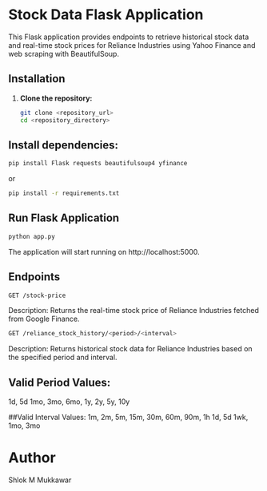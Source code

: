 # Stock Data Flask Application

This Flask application provides endpoints to retrieve historical stock data and real-time stock prices for Reliance Industries using Yahoo Finance and web scraping with BeautifulSoup.

## Installation

1. **Clone the repository:**
   ```bash
   git clone <repository_url>
   cd <repository_directory>
   ```

## Install dependencies:
```bash
pip install Flask requests beautifulsoup4 yfinance
```
or
```bash
pip install -r requirements.txt
```
## Run Flask Application 
```bash
python app.py
```
The application will start running on http://localhost:5000.

## Endpoints
```bash
GET /stock-price
```
Description:
Returns the real-time stock price of Reliance Industries fetched from Google Finance.

```bash
GET /reliance_stock_history/<period>/<interval>
```
Description:
Returns historical stock data for Reliance Industries based on the specified period and interval.

## Valid Period Values:
1d, 5d
1mo, 3mo, 6mo, 1y, 2y, 5y, 10y

##Valid Interval Values:
1m, 2m, 5m, 15m, 30m, 60m, 90m, 1h
1d, 5d
1wk, 1mo, 3mo

# Author
Shlok M Mukkawar